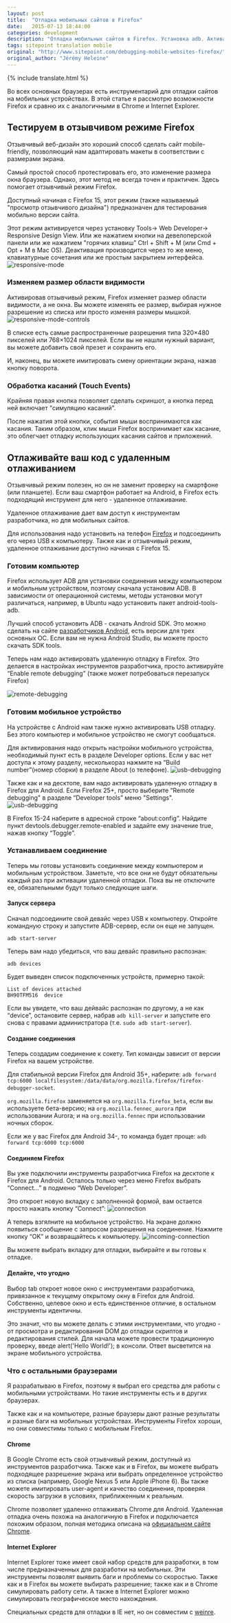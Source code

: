 ```yaml
---
layout: post
title:  "Отладка мобильных сайтов в Firefox"
date:   2015-07-13 18:44:00
categories: development
description: "Отладка мобильных сайтов в Firefox. Установка adb. Активация отзывчивого режима и удаленного отлаживания в Firefox. Перевод статьи с Sitepoint"
tags: sitepoint translation mobile
original: "http://www.sitepoint.com/debugging-mobile-websites-firefox/"
original_author: "Jérémy Heleine"
---
```

{% include translate.html %}

Во всех основных браузерах есть инструментарий для отладки сайтов на мобильных устройствах. В этой статье я рассмотрю возможности Firefox и сравню их с аналогичными в Chrome и Internet Explorer.

## Тестируем в отзывчивом режиме Firefox

Отзывчивый веб-дизайн это хороший способ сделать сайт mobile-friendly, позволяющий нам адаптировать макеты в соответствии с размерами экрана.

Самый простой способ протестировать его, это изменение размера окна браузера. Однако, этот метод не всегда точен и практичен. Здесь помогает отзывчивый режим Firefox.

Доступный начиная с Firefox 15, этот режим (также называемый "просмотр отзывчивого дизайна") предназначен для тестирования мобильно версии сайта.

Этот режим активируется через  установку Tools-> Web Developer-> Responsive Design View.  Или же нажатием кнопки на девелоперской панели или же нажатием "горячих клавиш" Ctrl + Shift + M (или Cmd + Opt + M в Mac OS). Деактивация производится через то же меню, клавиатурные сочетания или же простым закрытием интерфейса.
![responsive-mode](/images/development/1426786117responsive-mode-1024x736.png)

### Изменяем размер области видимости

Активировав отзывчивый режим, Firefox  изменяет размер области видимости, а не окна. Вы можете изменять ее размер, выбирая нужное разрешение из списка или просто изменяя размеры мышкой.
![responsive-mode-controls](/images/development/1426786162responsive-mode-controls-1024x736.png)

В списке есть самые распространенные разрешения типа 320×480 пикселей или  768×1024 пикселей. Если вы не нашли нужный вариант, вы можете добавить свой презет и сохранить его.

И, наконец, вы можете имитировать смену ориентации экрана, нажав кнопку поворота.

### Обработка касаний (Touch Events)

Крайняя правая кнопка позволяет сделать скриншот, а кнопка перед ней включает "симуляцию касаний".

После нажатия этой кнопки, события мыши воспринимаются как касания. Таким образом, клик мыши Firefox воспринимает как касание, это облегчает отладку использующих касания сайтов и приложений.


## Отлаживайте ваш код с удаленным отлаживанием

Отзывчивый режим полезен, но он не заменит проверку на смартфоне (или планшете). Если ваш смартфон работает на Android, в Firefox есть подходящий инструмент для него - удаленное отлаживание.

Удаленное отлаживание дает вам доступ к инструментам разработчика, но для мобильных сайтов.

Для использования надо установить на телефон [Firefox](https://play.google.com/store/apps/details?id=org.mozilla.firefox) и подсоединить его через USB к компьютеру. Также как и отзывчивый режим, удаленное отлаживание доступно начиная с Firefox 15.

### Готовим компьютер

Firefox использует ADB для установки соединения между компьютером и мобильным устройством, поэтому сначала установим ADB.  В зависимости от операционной системы, методы установки могут различаться, например, в Ubuntu надо установить пакет android-tools-adb.

Лучший способ установить ADB - скачать Android SDK. Это можно сделать на сайте [разработчиков Android](http://developer.android.com/sdk/installing/index.html), есть версии для трех основных ОС. Если вам не нужна Android Studio, вы можете просто скачать SDK tools.

Теперь нам надо активировать удаленную отладку в Firefox. Это делается в настройках инструментов разработчика, просто активируйте “Enable remote debugging” (также может потребоваться перезапуск Firefox)

![remote-debugging](/images/development/1426786246remote-debugging-computer-1024x543.png)

### Готовим мобильное устройство

На устройстве с Android  нам также нужно активировать USB отладку. Без этого компьютер и мобильное устройство не смогут сообщаться.

Для активирования надо открыть настройки мобильного устройства, необходимый пункт есть в разделе Developer options. Если у вас нет доступа к этому разделу, несколькораз нажмите на “Build number”(номер сборки)  в разделе About (о телефоне).
![usb-debugging](/images/development/screenshot_2015-07-13-18-29-20.png)

Также как и на десктопе, вам надо активировать удаленную отладку в Firefox для Android. Если Firefox 25+, просто выберите  “Remote debugging" в разделе  “Developer tools” меню "Settings".
![usb-debugging](/images/development/screenshot_2015-07-13-17-40-18.png)

В Firefox 15-24 наберите в адресной строке “about:config”. Найдите пункт devtools.debugger.remote-enabled и задайте ему значение true, нажав кнопку “Toggle”.

### Устанавливаем соединение

Теперь мы готовы установить соединение между компьютером и мобильным устройством. Заметьте, что все они не будут обязательны каждый раз при активации удаленной отладки. Пока вы не отключите ее, обязательными будут только следующие шаги.

#### Запуск сервера

Сначал подсоедините свой девайс через USB к компьютеру. Откройте командную строку и запустите ADB-сервер, если он еще не запущен.

`adb start-server`

Теперь вам надо убедиться, что ваш девайс правильно распознан:

`adb devices`

Будет выведен список подключенных устройств, примерно такой:
```
List of devices attached
BH90TFM516  device
```

Если вы увидете, что ваш дейвайс распознан по другому, а не как “device”, остановите сервер, набрав `adb kill-server` и запустите его снова с правами администратора (т.е. `sudo adb start-server`).

#### Создание соединения

Теперь создадим соединение к сокету. Тип команды зависит от версии Firefox на вашем устройстве.

Для стабильной версии Firefox для Android 35+, наберите:
`adb forward tcp:6000 localfilesystem:/data/data/org.mozilla.firefox/firefox-debugger-socket`. 

`org.mozilla.firefox` заменяется на `org.mozilla.firefox_beta`, если вы используете бета-версию; на  `org.mozilla.fennec_aurora` при использовании Aurora; и на `org.mozilla.fennec` при использовании ночных сборок.

Если же у вас  Firefox для Android 34-, то команда будет проще:
`adb forward tcp:6000 tcp:6000`

#### Соединяем Firefox

Вы уже подключили инструменты разработчика Firefox на десктопе  к Firefox для Android. Осталось только через меню Firefox выбрать  “Connect…” в подменю “Web Developer”.

Это откроет новую вкладку с заполненной формой, вам остается просто нажать кнопку  “Connect”:
![connection](/images/development/1426786382connection.png)

А теперь взгялните на мобильное устройство. На экране должно появиться сообщение с запросом разрешения на соединение. Нажмите кнопку “OK” и возвращайтесь к компьютеру.
![incoming-connection](/images/development/1426786482incoming-connection-1024x827.png)

Вы можете выбрать вкладку для отладки, выбирайте и вы готовы к отладке.

#### Делайте, что угодно

Выбор  tab откроет новое окно с инструментами разработчика, привязанное к текущему открытому окну в Firefox для Android. Собственно, целевое окно и есть единственное отличие, в остальном инструменты идентичны.

Это значит, что вы можете делать с этими инструментами, что угодно - от просмотра и редактирования DOM до отладки скриптов и редактирования стилей. Для начала можете провести традиционную проверку, введе alert('Hello World!'); в консоли. Ответ высветится на экране мобильного устройства.

### Что с остальными браузерами

Я разрабатываю в Firefox, поэтому я выбрал его средства для работы с мобильными устройствами. Но такие инструменты есть и в других браузерах.

Также как и на компьютере, разные браузеры дают разные результаты и разные баги на мобильных устройствах. Инструменты Firefox хороши, но они совместимы только с мобильным Firefox.

#### Chrome

В Google Chrome есть свой отзывчивый режим, доступный из инструментов разработчика. Также как и в Firefox, вы можете выбрать подходящее разрешение экрана или выбрать определенное устройство из списка (например, Google Nexus 5 или Apple iPhone 6). Вы также можете имитировать user-agent и качество соединения, проверяя скорость загрузки в условиях, приближенным к реальным.

Chrome позволяет удаленно отлаживать Chrome для Android. Удаленная отладка очень похожа на аналогичную в Firefox и подключается похожим образом, полная методика описана на [официальном сайте Chrome](https://developer.chrome.com/devtools/docs/remote-debugging).

#### Internet Explorer

Internet Explorer тоже имеет свой набор средств для разработки, в том числе предназначенных для разработки на мобильных. Эти инструменты позволят выявить баги и проблемы со скоростью. Также как и в Firefox вы можете выбирать разрешение; также как и в Chrome симулировать работу сети. А также в Internet Explorer можно симулировать географическое место нахождения.

Специальных средств для отладки в IE нет, но он совместим с [weinre](http://blogs.msdn.com/b/interoperability/archive/2013/05/31/now-on-ie-and-firefox-debug-your-mobile-html5-page-remotely-with-weinre-web-inspector-remote.aspx).



